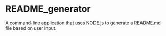 # README_generator
A command-line application that uses NODE.js to generate a README.md file based on user input. 
